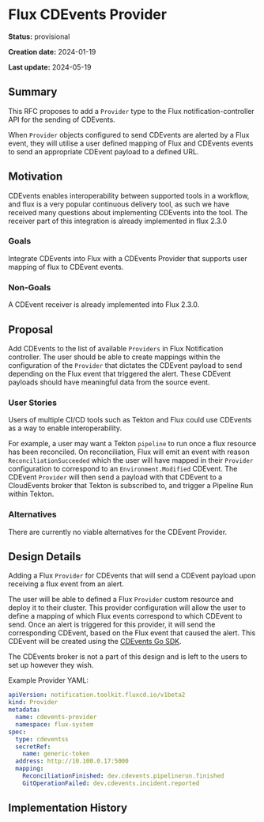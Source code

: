 # Flux CDEvents Provider

<!--
The title must be short and descriptive.
-->

**Status:** provisional

<!--
Status represents the current state of the RFC.
Must be one of `provisional`, `implementable`, `implemented`, `deferred`, `rejected`, `withdrawn`, or `replaced`.
-->

**Creation date:** 2024-01-19

**Last update:** 2024-05-19

## Summary

This RFC proposes to add a `Provider` type to the Flux notification-controller API for the sending of CDEvents.

When `Provider` objects configured to send CDEvents are alerted by a Flux event, they will utilise a user defined mapping of Flux and CDEvents events to send an appropriate CDEvent payload to a defined URL.
<!--
CDEvents Provider for flux. Sends a CDEvent to the specified address based on the flux event that triggered the provider.
-->

## Motivation

CDEvents enables interoperability between supported tools in a workflow, and flux is a very popular continuous delivery tool, as such we have received many questions about implementing CDEvents into the tool. The receiver part of this integration is already implemented in flux 2.3.0
<!--
CDEvents enables interoperability between supported tools in a workflow, and flux is a very popular continuous delivery tool, as such we have received many questions about implementing CDEvents into the tool.
-->

### Goals

Integrate CDEvents into Flux with a CDEvents Provider that supports user mapping of flux to CDEvent events.

<!--
Integrate CDEvents into Flux with a CDEvents Provider.
-->

### Non-Goals

A CDEvent receiver is already implemented into Flux 2.3.0.

<!--
A CDEvent receiver is already in progress.
-->

## Proposal

Add CDEvents to the list of available `Providers` in Flux Notification controller. The user should be able to create mappings within the configuration of the `Provider` that dictates the CDEvent payload to send depending on the Flux event that triggered the alert. These CDEvent payloads should have meaningful data from the source event.
<!--
Add CDEvents to the list of available providers in Flux Notification controller. The user should be able to create mappings that tell it which CDEvents to send based on the flux event. It should then send that CDEvent to the specified URL.
-->

### User Stories

Users of multiple CI/CD tools such as Tekton and Flux could use CDEvents as a way to enable interoperability.

For example, a user may want a Tekton `pipeline` to run once a flux resource has been reconciled. On reconciliation, Flux will emit an event with reason `ReconciliationSucceeded` which the user will have mapped in their `Provider` configuration to correspond to an `Environment.Modified` CDEvent. The CDEvent `Provider` will then send a payload with that CDEvent to a CloudEvents broker that Tekton is subscribed to, and trigger a Pipeline Run within Tekton. 


<!--
Optional if existing discussions and/or issues are linked in the motivation section.
-->

### Alternatives

There are currently no viable alternatives for the CDEvent Provider.
<!--
Certain use cases for CDEvents could be done alternatively using available providers such as the generic webhook.
-->

## Design Details

Adding a Flux `Provider` for CDEvents that will send a CDEvent payload upon receiving a flux event from an alert. 

The user will be able to defined a Flux `Provider` custom resource and deploy it to their cluster. This provider configuration will allow the user to define a mapping of which Flux events correspond to which CDEvent to send. Once an alert is triggered for this provider, it will send the corresponding CDEvent, based on the Flux event that caused the alert. This CDEvent will be created using the [CDEvents Go SDK](https://github.com/cdevents/sdk-go).

The CDEvents broker is not a part of this design and is left to the users to set up however they wish.

Example Provider YAML:

```yaml
apiVersion: notification.toolkit.fluxcd.io/v1beta2
kind: Provider
metadata:
  name: cdevents-provider
  namespace: flux-system
spec:
  type: cdeventss
  secretRef:
    name: generic-token
  address: http://10.100.0.17:5000
  mapping: 
    ReconciliationFinished: dev.cdevents.pipelinerun.finished
    GitOperationFailed: dev.cdevents.incident.reported

```

<!--
This section should contain enough information that the specifics of your
change are understandable. This may include API specs and code snippets.

The design details should address at least the following questions:
- How can this feature be enabled / disabled?
- Does enabling the feature change any default behavior?
- Can the feature be disabled once it has been enabled?
- How can an operator determine if the feature is in use?
- Are there any drawbacks when enabling this feature?
-->

## Implementation History

<!--
Major milestones in the lifecycle of the RFC such as:
- The first Flux release where an initial version of the RFC was available.
- The version of Flux where the RFC graduated to general availability.
- The version of Flux where the RFC was retired or superseded.
-->
